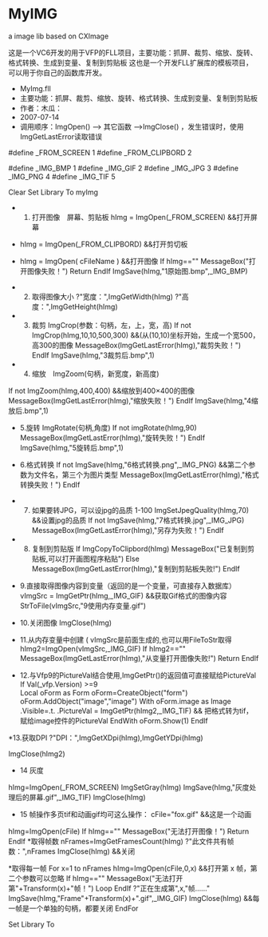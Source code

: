 # MyIMG
a image lib based on CXImage 

这是一个VC6开发的用于VFP的FLL项目，主要功能：抓屏、裁剪、缩放、旋转、格式转换、生成到变量、复制到剪贴板
这也是一个开发FLL扩展库的模板项目，可以用于你自己的函数库开发。


* MyImg.fll
* 主要功能：抓屏、裁剪、缩放、旋转、格式转换、生成到变量、复制到剪贴板
* 作者：木瓜：
* 2007-07-14
* 调用顺序：ImgOpen()  -->  其它函数 -->ImgClose() ，发生错误时，使用ImgGetLastError读取错误

#define _FROM_SCREEN		1
#define _FROM_CLIPBORD		2

#define _IMG_BMP			1
#define _IMG_GIF			2
#define _IMG_JPG			3
#define _IMG_PNG			4
#define _IMG_TIF			5


Clear 
Set Library To myImg

* 1. 打开图像　屏幕、剪贴板
 hImg = ImgOpen(_FROM_SCREEN)		&&打开屏幕
* hImg = ImgOpen(_FROM_CLIPBORD)	&&打开剪切板
* hImg = ImgOpen( cFileName )		&&打开图像
If hImg==""
	MessageBox("打开图像失败！")
	Return 
EndIf 
ImgSave(hImg,"1原始图.bmp",_IMG_BMP)


* 2. 取得图像大小
?"宽度：",ImgGetWidth(hImg)
?"高度：",ImgGetHeight(hImg)


* 3. 裁剪 ImgCrop(参数：句柄，左，上，宽，高)
If not ImgCrop(hImg,10,10,500,300) &&(从(10,10)坐标开始，生成一个宽500，高300的图像 
	MessageBox(ImgGetLastError(hImg),"裁剪失败！")
EndIf 
ImgSave(hImg,"3裁剪后.bmp",1)

* 4. 缩放　ImgZoom(句柄，新宽度，新高度)

If not ImgZoom(hImg,400,400)  &&缩放到400×400的图像
	MessageBox(ImgGetLastError(hImg),"缩放失败！")
EndIf 
ImgSave(hImg,"4缩放后.bmp",1)

* 5.旋转 ImgRotate(句柄,角度)
If not imgRotate(hImg,90)
	MessageBox(ImgGetLastError(hImg),"旋转失败！")
EndIf 
ImgSave(hImg,"5旋转后.bmp",1)

* 6.格式转换
If not ImgSave(hImg,"6格式转换.png",_IMG_PNG)  &&第二个参数为文件名，第三个为图片类型
	MessageBox(ImgGetLastError(hImg),"格式转换失败！")
EndIf 

* 7. 如果要转JPG，可以设jpg的品质 1-100
ImgSetJpegQuality(hImg,70)	&&设置jpg的品质
If not ImgSave(hImg,"7格式转换.jpg",_IMG_JPG)
	MessageBox(ImgGetLastError(hImg),"另存为失败！")
EndIf 

* 8. 复制到剪贴版
If ImgCopyToClipbord(hImg) 
	MessageBox("已复制到剪贴板,可以打开画图程序粘贴")
Else
	MessageBox(ImgGetLastError(hImg),"复制到剪贴板失败!") 
EndIf 

* 9.直接取得图像内容到变量（返回的是一个变量，可直接存入数据库）
vImgSrc = ImgGetPtr(hImg,_IMG_GIF)  &&获取Gif格式的图像内容
StrToFile(vImgSrc,"9使用内存变量.gif")

* 10.关闭图像
ImgClose(hImg)

* 11.从内存变量中创建 ( vImgSrc是前面生成的,也可以用FileToStr取得
hImg2=ImgOpen(vImgSrc,_IMG_GIF)
If hImg2==""
	MessageBox(ImgGetLastError(hImg),"从变量打开图像失败!")
	Return 
EndIf 

*  12.与Vfp9的PictureVal结合使用,ImgGetPtr()的返回值可直接赋给PictureVal
If Val(_vfp.Version) >=9  
	Local oForm as Form 
	oForm=CreateObject("form")
	oForm.AddObject("image","image")
	With oForm.image as Image 
		.Visible=.t.
		.PictureVal = ImgGetPtr(hImg2,_IMG_TIF)  && 把格式转为tif，赋给image控件的PictureVal
	EndWith 
	oForm.Show(1)
EndIf 


*13.获取DPI
?"DPI：",ImgGetXDpi(hImg),ImgGetYDpi(hImg)

ImgClose(hImg2)


* 14 灰度

hImg=ImgOpen(_FROM_SCREEN)
ImgSetGray(hImg)
ImgSave(hImg,"灰度处理后的屏幕.gif",_IMG_TIF)
ImgClose(hImg)


* 15 帧操作多页tif和动画gif均可这么操作：
cFile="fox.gif"  &&这是一个动画

hImg=ImgOpen(cFile)
If hImg==""
	MessageBox("无法打开图像！")
	Return 
EndIf 
*取得帧数
nFrames=ImgGetFramesCount(hImg)
?"此文件共有帧数：",nFrames
ImgClose(hImg) &&关闭

*取得每一帧
For x=1 to nFrames
	hImg=ImgOpen(cFile,0,x)  &&打开第 x 帧，第二个参数可以忽略
	If hImg==""
		MessageBox("无法打开第"+Transform(x)+"帧！")
		Loop 
	EndIf 
	?"正在生成第",x,"帧……"
	ImgSave(hImg,"Frame"+Transform(x)+".gif",_IMG_GIF)
	ImgClose(hImg)  &&每一帧是一个单独的句柄，都要关闭
EndFor 



Set Library To 
